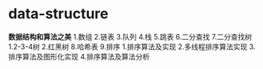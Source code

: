 # data-structure
**数据结构和算法之美**
1.数组
2.链表
3.队列
4.栈
5.跳表
6.二分查找
7.二分查找树
  1.2-3-4树
  2.红黑树
8.哈希表
9.排序
  1.排序算法及实现
  2.多线程排序算法实现
  3.排序算法及图形化实现
  4.排序算法及算法分析
